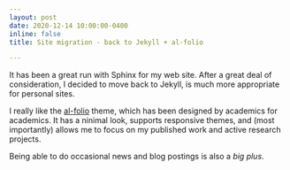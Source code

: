 ```yaml
---
layout: post
date: 2020-12-14 10:00:00-0400
inline: false
title: Site migration - back to Jekyll + al-folio

---
```


It has been a great run with Sphinx for my web site.
After a great deal of consideration, I decided to move back to Jekyll, is much more appropriate for personal sites.

I really like the [al-folio](https://github.com/alshedivat/al-folio) theme, which has been designed by academics for academics.
It has a ninimal look, supports responsive themes, and (most importantly) allows me to focus on my published work and active research projects.

Being able to do occasional news and blog postings is also a *big plus*.
